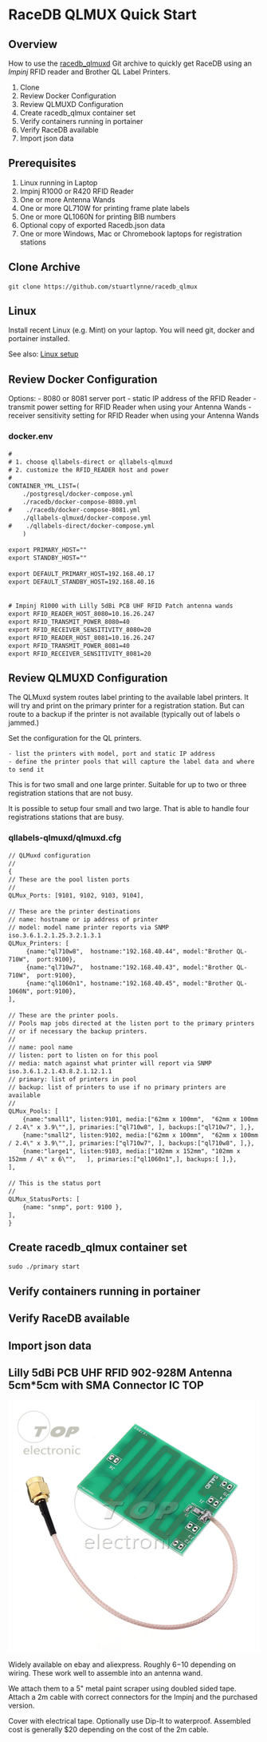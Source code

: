 # RaceDB QLMUX Quick Start
## Overview

How to use the [racedb\_qlmuxd](git@github.com:stuartlynne/racedb_qlmuxd.git) Git archive
to quickly get RaceDB using an *Impinj* RFID reader and Brother QL Label Printers.

1. Clone 
2. Review Docker Configuration
3. Review QLMUXD Configuration
4. Create racedb\_qlmux container set
5. Verify containers running in portainer
6. Verify RaceDB available 
7. Import json data


## Prerequisites
1. Linux running in Laptop
2. Impinj R1000 or R420 RFID Reader
3. One or more Antenna Wands
4. One or more QL710W for printing frame plate labels
5. One or more QL1060N for printing BIB numbers
6. Optional copy of exported Racedb.json data
7. One or more Windows, Mac or Chromebook laptops for registration stations

## Clone Archive
```
git clone https://github.com/stuartlynne/racedb_qlmux
```

## Linux

Install recent Linux (e.g. Mint) on your laptop. You will need git, docker and portainer installed.

See also: [Linux setup](README-Linux-prep.md)


## Review Docker Configuration

Options:
    - 8080 or 8081 server port
    - static IP address of the RFID Reader
    - transmit power setting for RFID Reader when using your Antenna Wands
    - receiver sensitivity setting for RFID Reader when using your Antenna Wands


### docker.env
```
#
# 1. choose qllabels-direct or qllabels-qlmuxd
# 2. customize the RFID_READER host and power
#
CONTAINER_YML_LIST=(  
    ./postgresql/docker-compose.yml 
    ./racedb/docker-compose-8080.yml 
#    ./racedb/docker-compose-8081.yml 
    ./qllabels-qlmuxd/docker-compose.yml
#    ./qllabels-direct/docker-compose.yml
    )

export PRIMARY_HOST=""
export STANDBY_HOST=""

export DEFAULT_PRIMARY_HOST=192.168.40.17
export DEFAULT_STANDBY_HOST=192.168.40.16


# Impinj R1000 with Lilly 5dBi PCB UHF RFID Patch antenna wands
export RFID_READER_HOST_8080=10.16.26.247
export RFID_TRANSMIT_POWER_8080=40
export RFID_RECEIVER_SENSITIVITY_8080=20
export RFID_READER_HOST_8081=10.16.26.247
export RFID_TRANSMIT_POWER_8081=40
export RFID_RECEIVER_SENSITIVITY_8081=20
```

## Review QLMUXD Configuration

The QLMuxd system routes label printing to the available label printers. It 
will try and print on the primary printer for a registration station. But can
route to a backup if the printer is not available (typically out of labels o
jammed.)

Set the configuration for the QL printers. 

    - list the printers with model, port and static IP address
    - define the printer pools that will capture the label data and where to send it

This is for two small and one large printer. Suitable for up to two or three 
registration stations that are not busy.

It is possible to setup four small and two large. That is able to handle
four registrations stations that are busy.

### qllabels-qlmuxd/qlmuxd.cfg
```
// QLMuxd configuration
//
{
// These are the pool listen ports
//
QLMux_Ports: [9101, 9102, 9103, 9104],

// These are the printer destinations
// name: hostname or ip address of printer
// model: model name printer reports via SNMP iso.3.6.1.2.1.25.3.2.1.3.1
QLMux_Printers: [
     {name:"ql710w8",  hostname:"192.168.40.44", model:"Brother QL-710W",  port:9100},
     {name:"ql710w7",  hostname:"192.168.40.43", model:"Brother QL-710W",  port:9100},
     {name:"ql1060n1", hostname:"192.168.40.45", model:"Brother QL-1060N", port:9100},
],

// These are the printer pools.
// Pools map jobs directed at the listen port to the primary printers 
// or if necessary the backup printers.
// 
// name: pool name
// listen: port to listen on for this pool
// media: match against what printer will report via SNMP iso.3.6.1.2.1.43.8.2.1.12.1.1
// primary: list of printers in pool
// backup: list of printers to use if no primary printers are available
//
QLMux_Pools: [
    {name:"small1", listen:9101, media:["62mm x 100mm",  "62mm x 100mm / 2.4\" x 3.9\"",], primaries:["ql710w8", ], backups:["ql710w7", ],},
    {name:"small2", listen:9102, media:["62mm x 100mm",  "62mm x 100mm / 2.4\" x 3.9\"",], primaries:["ql710w7", ], backups:["ql710w8", ],},
    {name:"large1", listen:9103, media:["102mm x 152mm", "102mm x 152mm / 4\" x 6\"",   ], primaries:["ql1060n1",], backups:[ ],},
],

// This is the status port
//
QLMux_StatusPorts: [
    {name: "snmp", port: 9100 },
],
}

```

## Create racedb\_qlmux container set

```
sudo ./primary start
```

## Verify containers running in portainer


## Verify RaceDB available 
## Import json data




## Lilly 5dBi PCB UHF RFID 902-928M Antenna 5cm\*5cm with SMA Connector IC TOP

![Lilly style patch antenna](imgs/s-l1600.jpg)

Widely available on ebay and aliexpress. Roughly $6-$10 depending on wiring. 
These work well to assemble into an antenna wand.

We attach them to a 5" metal paint scraper using doubled sided tape. Attach
a 2m cable with correct connectors for the Impinj and the purchased version.

Cover with electrical tape. Optionally use Dip-It to waterproof. Assembled
cost is generally $20 depending on the cost of the 2m cable.


